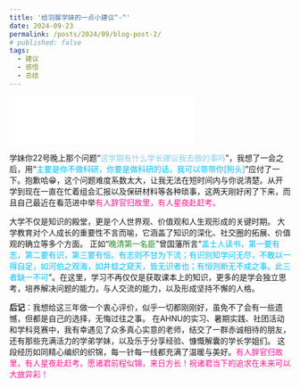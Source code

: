 ```yaml
---
title: '给羽晨学妹的一点小建议^-^'
date: 2024-09-23
permalink: /posts/2024/09/blog-post-2/
# published: false
tags:
  - 建议
  - 感悟
  - 总结
---
```


<iframe frameborder="no" border="0" marginwidth="0" marginheight="0" width=330 height=86 src="//music.163.com/outchain/player?type=2&id=1858118347&auto=1&height=66&autoplay=true&loop=true"></iframe>

学妹你22号晚上那个问题“<font color=SkyBlue>这学期有什么学长建议我去做的事吗</font>”，我想了一会之后，用“<font color=DeepSkyBlue>主要是你不做科研，你要是做科研的话，我可以带带你[狗头]</font>”应付了一下。抱歉哈😁，这个问题难度系数太大，让我无法在短时间内与你说清楚。从开学到现在一直在忙着组会汇报以及保研材料等各种琐事，这两天刚好闲了下来，而且自己最近在看范进中举<font color=DeepPink>有人辞官归故里，有人星夜赴赶考。</font>

大学不仅是知识的殿堂，更是个人世界观、价值观和人生观形成的关键时期。
大学教育对个人成长的重要性不言而喻，它涵盖了知识的深化、社交圈的拓展、价值观的确立等多个方面。
正如“<font color=ForestGreen>晚清第一名臣</font>”曾国藩所言“<font color=DeepSkyBlue>盖士人读书，第一要有志，第二要有识，第三要有恒。有志则不甘为下流；有识则知学问无尽，不敢以一得自足，如河伯之观海，如井蛙之窥天，皆无识者也；有恒则断无不成之事。此三者缺一不可</font>”。在这里，学习不再仅仅是获取课本上的知识，更多的是学会独立思考，培养解决问题的能力，与人交流的能力，以及形成坚持不懈的人格。



**后记**：我想给这三年做一个衷心评价，似乎一切都刚刚好，虽免不了会有一些遗憾，但都是自己的选择，无悔过往之事。
在AHNU的实习、暑期实践、社团活动和学科竞赛中，我有幸遇见了众多真心实意的老师，结交了一群赤诚相待的朋友，还有那些充满活力的学弟学妹，以及乐于分享经验、慷慨解囊的学长学姐们。
这段经历如同精心编织的织锦，每一针每一线都充满了温暖与美好。<font color=DeepPink>有人辞官归故里，有人星夜赴赶考。愿诸君前程似锦，来日方长！祝诸君当下的追求在未来可以大放异彩！</font>


